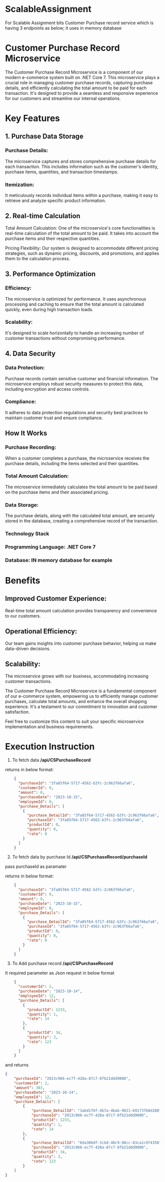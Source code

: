 # ScalableAssignment
For Scalable Assignment bits
Customer Purchase record service which is having 3 endpoints as below; it uses in memory database
# Customer Purchase Record Microservice
The Customer Purchase Record Microservice is a component of our modern e-commerce system built on .NET Core 7. This microservice plays a crucial role in managing customer purchase records, capturing purchase details, and efficiently calculating the total amount to be paid for each transaction. It's designed to provide a seamless and responsive experience for our customers and streamline our internal operations.

# Key Features
## 1. Purchase Data Storage
### Purchase Details: 
The microservice captures and stores comprehensive purchase details for each transaction. This includes information such as the customer's identity, purchase items, quantities, and transaction timestamps.

### Itemization: 
It meticulously records individual items within a purchase, making it easy to retrieve and analyze specific product information.

## 2. Real-time Calculation
Total Amount Calculation: One of the microservice's core functionalities is real-time calculation of the total amount to be paid. It takes into account the purchase items and their respective quantities.

Pricing Flexibility: Our system is designed to accommodate different pricing strategies, such as dynamic pricing, discounts, and promotions, and applies them to the calculation process.

## 3. Performance Optimization
### Efficiency: 
The microservice is optimized for performance. It uses asynchronous processing and caching to ensure that the total amount is calculated quickly, even during high transaction loads.

### Scalability: 
It's designed to scale horizontally to handle an increasing number of customer transactions without compromising performance.

## 4. Data Security
### Data Protection: 
Purchase records contain sensitive customer and financial information. The microservice employs robust security measures to protect this data, including encryption and access controls.

### Compliance: 
It adheres to data protection regulations and security best practices to maintain customer trust and ensure compliance.

## How It Works
### Purchase Recording: 
When a customer completes a purchase, the microservice receives the purchase details, including the items selected and their quantities.

### Total Amount Calculation: 
The microservice immediately calculates the total amount to be paid based on the purchase items and their associated pricing.

### Data Storage: 
The purchase details, along with the calculated total amount, are securely stored in the database, creating a comprehensive record of the transaction.

### Technology Stack
### Programming Language: .NET Core 7
### Database: IN memory database for example

# Benefits
## Improved Customer Experience: 
Real-time total amount calculation provides transparency and convenience to our customers.

## Operational Efficiency: 
Our team gains insights into customer purchase behavior, helping us make data-driven decisions.

## Scalability: 
The microservice grows with our business, accommodating increasing customer transactions.

The Customer Purchase Record Microservice is a fundamental component of our e-commerce system, empowering us to efficiently manage customer purchases, calculate total amounts, and enhance the overall shopping experience. It's a testament to our commitment to innovation and customer satisfaction.


Feel free to customize this content to suit your specific microservice implementation and business requirements.

# Execution Instruction
1. To fetch data **/api/CSPurchaseRecord**
   
returns in below format:
```json
	{
	  "purchaseId": "3fa85f64-5717-4562-b3fc-2c963f66afa6",
	  "customerId": 0,
	  "amount": 0,
	  "purchaseDate": "2023-10-15",
	  "employeeId": 0,
	  "purchase_Details": [
	    {
	      "purchase_DetailId": "3fa85f64-5717-4562-b3fc-2c963f66afa6",
	      "purchaseId": "3fa85f64-5717-4562-b3fc-2c963f66afa6",
	      "productId": 0,
	      "quantity": 0,
	      "rate": 0
	    }
	  ]
	}
```
2. To fetch data by purchase Id **/api/CSPurchaseRecord/purchaseId**
   
pass purchaseId as paramater

returns in below format:
```json
	{
	  "purchaseId": "3fa85f64-5717-4562-b3fc-2c963f66afa6",
	  "customerId": 0,
	  "amount": 0,
	  "purchaseDate": "2023-10-15",
	  "employeeId": 0,
	  "purchase_Details": [
	    {
	      "purchase_DetailId": "3fa85f64-5717-4562-b3fc-2c963f66afa6",
	      "purchaseId": "3fa85f64-5717-4562-b3fc-2c963f66afa6",
	      "productId": 0,
	      "quantity": 0,
	      "rate": 0
	    }
	  ]
	}
```
3. To Add purchase record **/api/CSPurchaseRecord**
   
It required parameter as Json request in below format
```json
	{
	  "customerId": 2,
	  "purchaseDate": "2023-10-14",
	  "employeeId": 12,
	  "purchase_Details": [
	    {
	      "productId": 1233,
	      "quantity": 1,
	      "rate": 14
	    },
		{
	      "productId": 34,
	      "quantity": 3,
	      "rate": 123
	    }
	  ]
	}
```
and returns
```json
{
    "purchaseId": "2013c966-ec7f-428a-87c7-8fb21ddd9000",
    "customerId": 2,
    "amount": 383,
    "purchaseDate": "2023-10-14",
    "employeeId": 12,
    "purchase_Details": [
        {
            "purchase_DetailId": "3abd1f6f-4b7a-4bab-9021-691737b0d280",
            "purchaseId": "2013c966-ec7f-428a-87c7-8fb21ddd9000",
            "productId": 1233,
            "quantity": 1,
            "rate": 14
        },
        {
            "purchase_DetailId": "6da306df-3cbd-48c9-98cc-83ca1c974358",
            "purchaseId": "2013c966-ec7f-428a-87c7-8fb21ddd9000",
            "productId": 34,
            "quantity": 3,
            "rate": 123
        }
    ]
}
```
